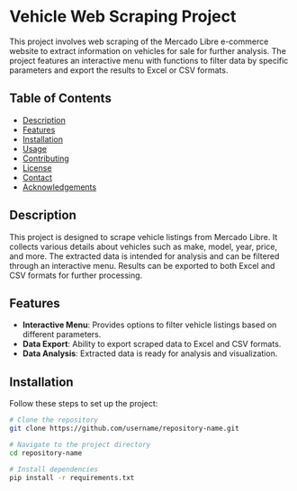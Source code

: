 # Vehicle Web Scraping Project

This project involves web scraping of the Mercado Libre e-commerce website to extract information on vehicles for sale for further analysis. The project features an interactive menu with functions to filter data by specific parameters and export the results to Excel or CSV formats.

## Table of Contents

- [Description](#description)
- [Features](#features)
- [Installation](#installation)
- [Usage](#usage)
- [Contributing](#contributing)
- [License](#license)
- [Contact](#contact)
- [Acknowledgements](#acknowledgements)

## Description

This project is designed to scrape vehicle listings from Mercado Libre. It collects various details about vehicles such as make, model, year, price, and more. The extracted data is intended for analysis and can be filtered through an interactive menu. Results can be exported to both Excel and CSV formats for further processing.

## Features

- **Interactive Menu**: Provides options to filter vehicle listings based on different parameters.
- **Data Export**: Ability to export scraped data to Excel and CSV formats.
- **Data Analysis**: Extracted data is ready for analysis and visualization.

## Installation

Follow these steps to set up the project:

```bash
# Clone the repository
git clone https://github.com/username/repository-name.git

# Navigate to the project directory
cd repository-name

# Install dependencies
pip install -r requirements.txt